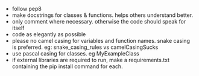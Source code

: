 - follow pep8
- make docstrings for classes & functions. helps others understand better.
- only comment where necessary. otherwise the code should speak for itself
- code as elegantly as possible
- please no camel casing for variables and function names.
  snake casing is preferred. eg: snake_casing_rules vs camelCasingSucks
- use pascal casing for classes. eg MyExampleClass
- if external libraries are required to run, make a requirements.txt containing the pip install command for each.

